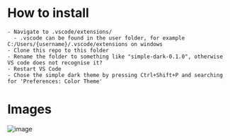 # How to install

```
- Navigate to .vscode/extensions/
  - .vscode can be found in the user folder, for example C:/Users/{username}/.vscode/extensions on windows
- Clone this repo to this folder
- Rename the folder to something like "simple-dark-0.1.0", otherwise VS code does not recognise it?
- Restart VS Code
- Chose the simple dark theme by pressing Ctrl+Shift+P and searching for 'Preferences: Color Theme'
```
# Images
![image](https://user-images.githubusercontent.com/47108520/182382708-6120416e-59c5-40d1-9138-396dacce8d8d.png)
